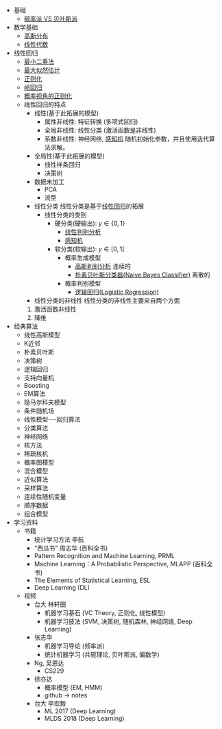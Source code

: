 - 基础
  - [频率派 VS 贝叶斯派](./频率派VS贝叶斯派.md)
- 数学基础
  - [高斯分布](./高斯分布.md)
  - [线性代数](./线性代数内容.org)
- 线性回归
  - [最小二乘法](./线性回归.md)
  - [最大似然估计](./线性回归.md)
  - [正则化](./线性回归.md)
  - [岭回归](./线性回归.md)
  - [概率视角的正则化](./线性回归.md)
  - 线性回归的特点
    - 线性(基于此拓展的模型)
      - 属性非线性: 特征转换 (多项式回归)
      - 全局非线性: 线性分类 (激活函数是非线性)
      - 系数非线性: 神经网络, [感知机](./感知机.md)
        随机初始化参数，并且使用迭代算法求解。
    - 全局性(基于此拓展的模型)
      - 线性样条回归
      - 决策树
    - 数据未加工
      - PCA
      - 流型
    - 线性分类
    线性分类是基于[线性回归](./线性回归.md)的拓展
      - 线性分类的类别
        - 硬分类(硬输出): $y \in \{0, 1\}$
          - [线性判别分析](./线性判别分析.org)
          - [感知机](./感知机.org)
        - 软分类(软输出): $y \in [0, 1]$
          - 概率生成模型
            - [高斯判别分析](./高斯判别分析.org) 连续的
            - [朴素贝叶斯分类器(Naive Bayes Classifier)](./朴素贝叶斯.org) 离散的
          - 概率判别模型
            - [逻辑回归(Logistic Regression)](./逻辑回归.org)
    - 线性分类的非线性
    线性分类的非线性主要来自两个方面
    1. 激活函数非线性
    2. 降维
- 经典算法
  - 线性高斯模型
  - K近邻
  - 朴素贝叶斯
  - 决策树
  - 逻辑回归
  - 支持向量机
  - Boosting
  - EM算法
  - 隐马尔科夫模型
  - 条件随机场
  - 线性模型---回归算法
  - 分类算法
  - 神经网络
  - 核方法
  - 稀疏核机
  - 概率图模型
  - 混合模型
  - 近似算法
  - 采样算法
  - 连续性随机变量
  - 顺序数据
  - 组合模型
- 学习资料
  - 书籍
    - 统计学习方法 李航
    - "西瓜书" 周志华 (百科全书)
    - Pattern Recognition and Machine Learning, PRML
    - Machine Learning：A Probabilistic Perspective, MLAPP (百科全书)
    - The Elements of Statistical Learning, ESL 
    - Deep Learning (DL)
  - 视频
    - 台大 林轩田
      - 机器学习基石 (VC Theory, 正则化, 线性模型)
      - 机器学习技法 (SVM, 决策树, 随机森林, 神经网络, Deep Learning)
    - 张志华  
      - 机器学习导论 (频率派)
      - 统计机器学习 (共轭理论, 贝叶斯派, 偏数学)
    - Ng, 吴恩达
      -  CS229
    - 徐亦达
      - 概率模型 (EM, HMM)
      - github -> notes
    -  台大 李宏毅
       - ML 2017 (Deep Learning)
       - MLDS 2018 (Deep Learning)